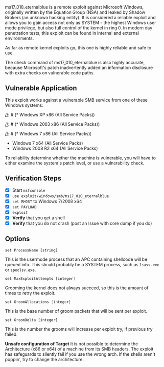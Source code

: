 ms17_010_eternalblue is a remote exploit against Microsoft Windows, originally written by the
Equation Group (NSA) and leaked by Shadow Brokers (an unknown hacking entity). It is
considered a reliable exploit and allows you to gain access not only as SYSTEM - the highest Windows
user mode privilege, but also full control of the kernel in ring 0. In modern day penetration tests,
this exploit can be found in internal and external environments.

As far as remote kernel exploits go, this one is highly reliable and safe to use.

The check command of ms17_010_eternalblue is also highly accurate, because Microsoft's patch
inadvertently added an information disclosure with extra checks on vulnerable code paths.


## Vulnerable Application

This exploit works against a vulnerable SMB service from one of these Windows systems:

[//]: # (https://stackoverflow.com/questions/4823468/comments-in-markdown)

[//]: # (* Windows XP x86 (All Service Packs))

[//]: # (* Windows 2003 x86 (All Service Packs))

[//]: # (* Windows 7 x86 (All Service Packs))
* Windows 7 x64 (All Service Packs)
* Windows 2008 R2 x64 (All Service Packs)

To reliability determine whether the machine is vulnerable, you will have to either examine
the system's patch level, or use a vulnerability check.

## Verification Steps

- [x] Start `msfconsole`
- [x] `use exploit/windows/smb/ms17_010_eternalblue`
- [x] `set RHOST` to Windows 7/2008 x64
- [x] `set PAYLOAD`
- [x] `exploit`
- [x] **Verify** that you get a shell
- [x] **Verify** that you do not crash (post an Issue with core dump if you do)

## Options

```
set ProcessName [string]
```

This is the usermode process that an APC containing shellcode will be queued into.
This should probably be a SYSTEM process, such as `lsass.exe` or `spoolsv.exe`.

```
set MaxExploitAttempts [integer]
```

Grooming the kernel does not always succeed, so this is the amount of times to retry
the exploit.

```
set GroomAllocations [integer]
```

This is the base number of groom packets that will be sent per exploit.

```
set GroomDelta [integer]
```

This is the number the grooms will increase per exploit try, if previous try failed.

**Unsafe configuration of Target**
It is not possible to determine the Architecture (x86 or x64) of a machine from its
SMB headers. The exploit has safeguards to silently fail if you use the wrong arch.
If the shells aren't poppin', try to change the architecture.
